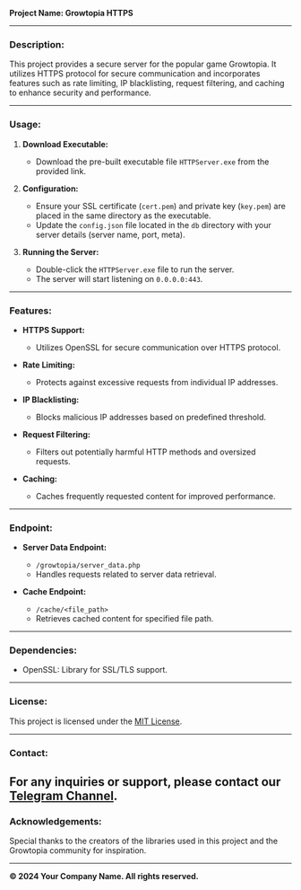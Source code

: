 **Project Name: Growtopia HTTPS**

---

### Description:
This project provides a secure server for the popular game Growtopia. It utilizes HTTPS protocol for secure communication and incorporates features such as rate limiting, IP blacklisting, request filtering, and caching to enhance security and performance.

---

### Usage:

1. **Download Executable:**
   - Download the pre-built executable file `HTTPServer.exe` from the provided link.

2. **Configuration:**
   - Ensure your SSL certificate (`cert.pem`) and private key (`key.pem`) are placed in the same directory as the executable.
   - Update the `config.json` file located in the `db` directory with your server details (server name, port, meta).

3. **Running the Server:**
   - Double-click the `HTTPServer.exe` file to run the server.
   - The server will start listening on `0.0.0.0:443`.

---

### Features:

- **HTTPS Support:**
  - Utilizes OpenSSL for secure communication over HTTPS protocol.

- **Rate Limiting:**
  - Protects against excessive requests from individual IP addresses.

- **IP Blacklisting:**
  - Blocks malicious IP addresses based on predefined threshold.

- **Request Filtering:**
  - Filters out potentially harmful HTTP methods and oversized requests.

- **Caching:**
  - Caches frequently requested content for improved performance.

---

### Endpoint:

- **Server Data Endpoint:**
  - `/growtopia/server_data.php`
  - Handles requests related to server data retrieval.

- **Cache Endpoint:**
  - `/cache/<file_path>`
  - Retrieves cached content for specified file path.

---

### Dependencies:
- OpenSSL: Library for SSL/TLS support.

---

### License:
This project is licensed under the [MIT License](LICENSE).

---
### Contact:
For any inquiries or support, please contact our [Telegram Channel](https://t.me/htfgtps).
---

### Acknowledgements:
Special thanks to the creators of the libraries used in this project and the Growtopia community for inspiration.

---

**© 2024 Your Company Name. All rights reserved.**
